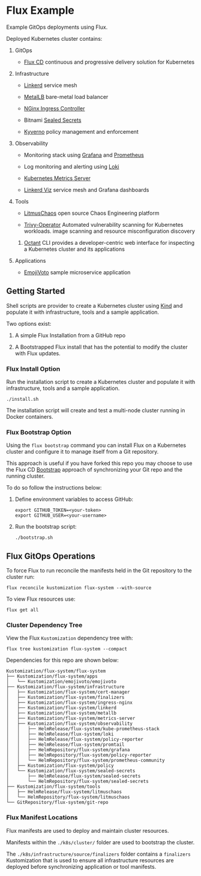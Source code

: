 # Flux Example

Example GitOps deployments using Flux.

Deployed Kubernetes cluster contains:

1. GitOps

    * [Flux CD](https://fluxcd.io/) continuous and progressive delivery solution for Kubernetes

1. Infrastructure

    * [Linkerd](https://linkerd.io/) service mesh

    * [MetalLB](https://metallb.org/) bare-metal load balancer

    * [NGinx Ingress Controller](https://kubernetes.github.io/ingress-nginx/)

    * Bitnami [Sealed Secrets](https://github.com/bitnami-labs/sealed-secrets)

    * [Kyverno](https://kyverno.io/) policy management and enforcement

1. Observability

    * Monitoring stack using [Grafana](https://grafana.com/) and [Prometheus](https://prometheus.io/)

    * Log monitoring and alerting using [Loki](https://grafana.com/oss/loki/)

    * [Kubernetes Metrics Server](https://github.com/kubernetes-sigs/metrics-server)

    * [Linkerd Viz](https://linkerd.io/) service mesh and Grafana dashboards

1. Tools

    * [LitmusChaos](https://litmuschaos.io/) open source Chaos Engineering platform

    * [Trivy-Operator](https://github.com/aquasecurity/trivy-operator) Automated vulnerability scanning for Kubernetes workloads. image scanning and resource misconfiguration discovery

    1. [Octant](https://octant.dev/) CLI provides a developer-centric web interface for inspecting a Kubernetes cluster and its applications

1. Applications

    * [EmojiVoto](https://github.com/BuoyantIO/emojivoto) sample microservice application

## Getting Started

Shell scripts are provider to create a Kubernetes cluster using [Kind](https://kind.sigs.k8s.io/) and populate it with infrastructure, tools and a sample application.

Two options exist:

1. A simple Flux Installation from a GitHub repo

1. A Bootstrapped Flux install that has the potential to modify the cluster with Flux updates.

### Flux Install Option

Run the installation script to create a Kubernetes cluster and populate it with infrastructure, tools and a sample application.

```shell
./install.sh
```

The installation script will create and test a multi-node cluster running in Docker containers.

### Flux Bootstrap Option

Using the `flux bootstrap` command you can install Flux on a Kubernetes cluster and configure it to manage itself from a Git repository.

This approach is useful if you have forked this repo you may choose to use the Flux CD [Bootstrap](https://fluxcd.io/docs/installation/#bootstrap) approach of synchronizing your Git repo and the running cluster.

To do so follow the instructions below:

1. Define environment variables to access GitHub:

    ```shell
    export GITHUB_TOKEN=<your-token>
    export GITHUB_USER=<your-username>
    ```

2. Run the bootstrap script:

    ```shell
    ./bootstrap.sh
    ```

## Flux GitOps Operations

To force Flux to run reconcile the manifests held in the Git repository to the cluster run:

```shell
flux reconcile kustomization flux-system --with-source
```

To view Flux resources use:

```shell
flux get all
```

### Cluster Dependency Tree

View the Flux `Kustomization` dependency tree with:

```shell
flux tree kustomization flux-system --compact
```

Dependencies for this repo are shown below:

```text
Kustomization/flux-system/flux-system
├── Kustomization/flux-system/apps
│   └── Kustomization/emojivoto/emojivoto
├── Kustomization/flux-system/infrastructure
│   ├── Kustomization/flux-system/cert-manager
│   ├── Kustomization/flux-system/finalizers
│   ├── Kustomization/flux-system/ingress-nginx
│   ├── Kustomization/flux-system/linkerd
│   ├── Kustomization/flux-system/metallb
│   ├── Kustomization/flux-system/metrics-server
│   ├── Kustomization/flux-system/observability
│   │   ├── HelmRelease/flux-system/kube-prometheus-stack
│   │   ├── HelmRelease/flux-system/loki
│   │   ├── HelmRelease/flux-system/policy-reporter
│   │   ├── HelmRelease/flux-system/promtail
│   │   ├── HelmRepository/flux-system/grafana
│   │   ├── HelmRepository/flux-system/policy-reporter
│   │   └── HelmRepository/flux-system/prometheus-community
│   ├── Kustomization/flux-system/policy
│   └── Kustomization/flux-system/sealed-secrets
│       ├── HelmRelease/flux-system/sealed-secrets
│       └── HelmRepository/flux-system/sealed-secrets
├── Kustomization/flux-system/tools
│   ├── HelmRelease/flux-system/litmuschaos
│   └── HelmRepository/flux-system/litmuschaos
└── GitRepository/flux-system/git-repo
```

### Flux Manifest Locations

Flux manifests are used to deploy and maintain cluster resources.

Manifests within the `./k8s/cluster/` folder are used to bootstrap the cluster.

The `./k8s/infrastructure/source/finalizers` folder contains a `finalizers` Kustomization that is used to ensure all infrastructure resources are deployed before synchronizing application or tool manifests.
